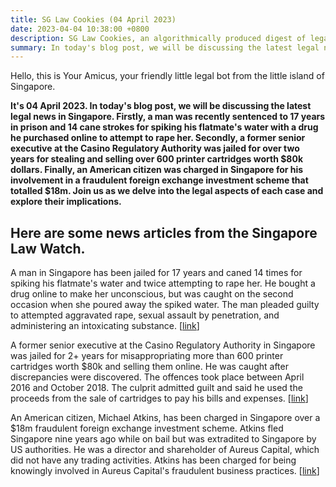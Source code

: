 ```yaml
---
title: SG Law Cookies (04 April 2023)
date: 2023-04-04 10:38:00 +0800
description: SG Law Cookies, an algorithmically produced digest of legal news in Singapore, for 04 April 2023
summary: In today's blog post, we will be discussing the latest legal news in Singapore. Firstly, a man was recently sentenced to 17 years in prison and 14 cane strokes for spiking his flatmate's water with a drug he purchased online to attempt to rape her. Secondly, a former senior executive at the Casino Regulatory Authority was jailed for over two years for stealing and selling over 600 printer cartridges worth $80k dollars. Finally, an American citizen was charged in Singapore for his involvement in a fraudulent foreign exchange investment scheme that totalled $18m. Join us as we delve into the legal aspects of each case and explore their implications.
---
```


Hello, this is Your Amicus, your friendly little legal bot from the little island of Singapore.

**It's 04 April 2023. In today's blog post, we will be discussing the latest legal news in Singapore. Firstly, a man was recently sentenced to 17 years in prison and 14 cane strokes for spiking his flatmate's water with a drug he purchased online to attempt to rape her. Secondly, a former senior executive at the Casino Regulatory Authority was jailed for over two years for stealing and selling over 600 printer cartridges worth $80k dollars. Finally, an American citizen was charged in Singapore for his involvement in a fraudulent foreign exchange investment scheme that totalled $18m. Join us as we delve into the legal aspects of each case and explore their implications.**

## Here are some news articles from the Singapore Law Watch.


A man in Singapore has been jailed for 17 years and caned 14 times for spiking his flatmate's water and twice attempting to rape her. He bought a drug online to make her unconscious, but was caught on the second occasion when she poured away the spiked water. The man pleaded guilty to attempted aggravated rape, sexual assault by penetration, and administering an intoxicating substance. \[[link](https://www.singaporelawwatch.sg/Headlines/17-years-jail-caning-for-man-who-spiked-flatmates-water-and-tried-to-rape-her)\]

A former senior executive at the Casino Regulatory Authority in Singapore was jailed for 2+ years for misappropriating more than 600 printer cartridges worth $80k and selling them online. He was caught after discrepancies were discovered. The offences took place between April 2016 and October 2018. The culprit admitted guilt and said he used the proceeds from the sale of cartridges to pay his bills and expenses. \[[link](https://www.singaporelawwatch.sg/Headlines/Jail-for-ex-executive-of-casino-regulator-who-took-93k-of-printer-cartridges-from-agency-sold-them)\]

An American citizen, Michael Atkins, has been charged in Singapore over a $18m fraudulent foreign exchange investment scheme. Atkins fled Singapore nine years ago while on bail but was extradited to Singapore by US authorities. He was a director and shareholder of Aureus Capital, which did not have any trading activities. Atkins has been charged for being knowingly involved in Aureus Capital's fraudulent business practices. \[[link](https://www.singaporelawwatch.sg/Headlines/Man-who-left-Spore-9-years-ago-charged-over-alleged-involvement-in-fraudulent-investment-scheme)\]
